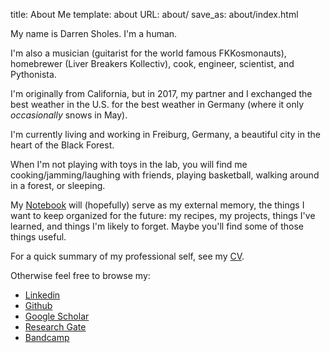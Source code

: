 title: About Me
template: about
URL: about/
save_as: about/index.html

My name is Darren Sholes. I'm a human.

I'm also a musician (guitarist for the world famous FKKosmonauts), homebrewer (Liver Breakers Kollectiv), cook, engineer, scientist, and Pythonista.

I'm originally from California, but in 2017, my partner and I exchanged the best weather in the U.S. for the best weather in Germany (where it only *occasionally* snows in May).

I'm currently living and working in Freiburg, Germany, a beautiful city in the heart of the Black Forest.

When I'm not playing with toys in the lab, you will find me cooking/jamming/laughing with friends, playing basketball, walking around in a forest, or sleeping.

My [Notebook](link) will (hopefully) serve as my external memory, the things I want to keep organized for the future: my recipes, my projects, things I've learned, and things I'm likely to forget. Maybe you'll find some of those things useful.

For a quick summary of my professional self, see my [CV](link).

Otherwise feel free to browse my:
- [Linkedin](link)
- [Github](link)
- [Google Scholar](link)
- [Research Gate](link)
- [Bandcamp](link)
